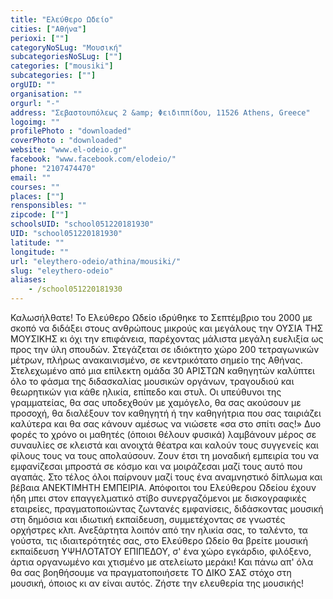 ```yaml
---
title: "Ελεύθερο Ωδείο"
cities: ["Αθήνα"]
perioxi: [""]
categoryNoSLug: "Μουσική"
subcategoriesNoSLug: [""]
categories: ["mousiki"]
subcategories: [""]
orgUID: ""
organisation: ""
orgurl: "-"
address: "Σεβαστουπόλεως 2 &amp; Φειδιππίδου, 11526 Athens, Greece"
logoimg: ""
profilePhoto : "downloaded"
coverPhoto : "downloaded"
website: "www.el-odeio.gr"
facebook: "www.facebook.com/elodeio/"
phone: "2107474470"
email: ""
courses: ""
places: [""]
rensponsibles: ""
zipcode: [""]
schoolsUID: "school051220181930"
UID: "school051220181930"
latitude: ""
longitude: ""
url: "eleythero-odeio/athina/mousiki/"
slug: "eleythero-odeio"
aliases:
    - /school051220181930
---
```





Καλωσήλθατε! Το Ελεύθερο Ωδείο ιδρύθηκε το Σεπτέμβριο του 2000 με σκοπό να διδάξει στους ανθρώπους μικρούς και μεγάλους την ΟΥΣΙΑ ΤΗΣ ΜΟΥΣΙΚΗΣ κι όχι την επιφάνεια, παρέχοντας μάλιστα μεγάλη ευελιξία ως προς την ύλη σπουδών. Στεγάζεται σε ιδιόκτητο χώρο 200 τετραγωνικών μέτρων, πλήρως ανακαινισμένο, σε κεντρικότατο σημείο της Αθήνας. Στελεχωμένο από μια επίλεκτη ομάδα 30 ΑΡΙΣΤΩΝ καθηγητών καλύπτει όλο το φάσμα της διδασκαλίας μουσικών οργάνων, τραγουδιού και θεωρητικών για κάθε ηλικία, επίπεδο και στυλ. Οι υπεύθυνοι της γραμματείας, θα σας υποδεχθούν με χαμόγελο, θα σας ακούσουν με προσοχή, θα διαλέξουν τον καθηγητή ή την καθηγήτρια που σας ταιριάζει καλύτερα και θα σας κάνουν αμέσως να νιώσετε «σα στο σπίτι σας!» Δυο φορές το χρόνο οι μαθητές (όποιοι θέλουν φυσικά) λαμβάνουν μέρος σε συναυλίες σε κλειστά και ανοιχτά θέατρα και καλούν τους συγγενείς και φίλους τους να τους απολαύσουν. Ζουν έτσι τη μοναδική εμπειρία του να εμφανίζεσαι μπροστά σε κόσμο και να μοιράζεσαι μαζί τους αυτό που αγαπάς. Στο τέλος όλοι παίρνουν μαζί τους ένα αναμνηστικό δίπλωμα και βέβαια ΑΝΕΚΤΙΜΗΤΗ ΕΜΠΕΙΡΙΑ. Απόφοιτοι του Ελεύθερου Ωδείου έχουν ήδη μπει στον επαγγελματικό στίβο συνεργαζόμενοι με δισκογραφικές εταιρείες, πραγματοποιώντας ζωντανές εμφανίσεις, διδάσκοντας μουσική στη δημόσια και ιδιωτική εκπαίδευση, συμμετέχοντας σε γνωστές ορχήστρες κλπ. Ανεξάρτητα λοιπόν από την ηλικία σας, το ταλέντο, τα γούστα, τις ιδιαιτερότητές σας, στο Ελεύθερο Ωδείο θα βρείτε μουσική εκπαίδευση ΥΨΗΛΟΤΑΤΟΥ ΕΠΙΠΕΔΟΥ, σ&#39; ένα χώρο εγκάρδιο, φιλόξενο, άρτια οργανωμένο και χτισμένο με ατελείωτο μεράκι! Και πάνω απ&#39; όλα θα σας βοηθήσουμε να πραγματοποιήσετε ΤΟ ΔΙΚΟ ΣΑΣ στόχο στη μουσική, όποιος κι αν είναι αυτός. Ζήστε την ελευθερία της μουσικής!